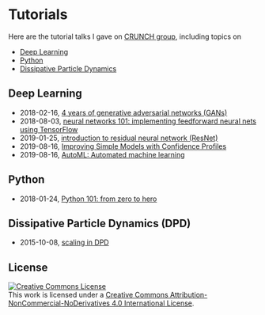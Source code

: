 # Tutorials

Here are the tutorial talks I gave on [CRUNCH group](https://www.brown.edu/research/projects/crunch/home), including topics on

- [Deep Learning](#deep-learning)
- [Python](#python)
- [Dissipative Particle Dynamics](#dissipative-particle-dynamics-dpd)

## Deep Learning

- 2018-02-16, [4 years of generative adversarial networks (GANs)](20180216_GAN/gan.pdf)
- 2018-08-03, [neural networks 101: implementing feedforward neural nets using TensorFlow](20180803_neural_network/nn_tutorial.pdf)
- 2019-01-25, [introduction to residual neural network (ResNet)](20190125_ResNet/ResNet.pdf)
- 2019-08-16, [Improving Simple Models with Confidence Profiles](20190816_ProfWeight/ProfWeight.pdf)
- 2019-08-16, [AutoML: Automated machine learning](20190816_autoML/autoML.pdf)

## Python

- 2018-01-24, [Python 101: from zero to hero](20180124_Python/python_tutorial.pdf)

## Dissipative Particle Dynamics (DPD)

- 2015-10-08, [scaling in DPD](20151008_DPD_scaling/DPD_scaling.pdf)

## License

<a rel="license" href="http://creativecommons.org/licenses/by-nc-nd/4.0/"><img alt="Creative Commons License" style="border-width:0" src="https://i.creativecommons.org/l/by-nc-nd/4.0/88x31.png" /></a><br />This work is licensed under a <a rel="license" href="http://creativecommons.org/licenses/by-nc-nd/4.0/">Creative Commons Attribution-NonCommercial-NoDerivatives 4.0 International License</a>.
